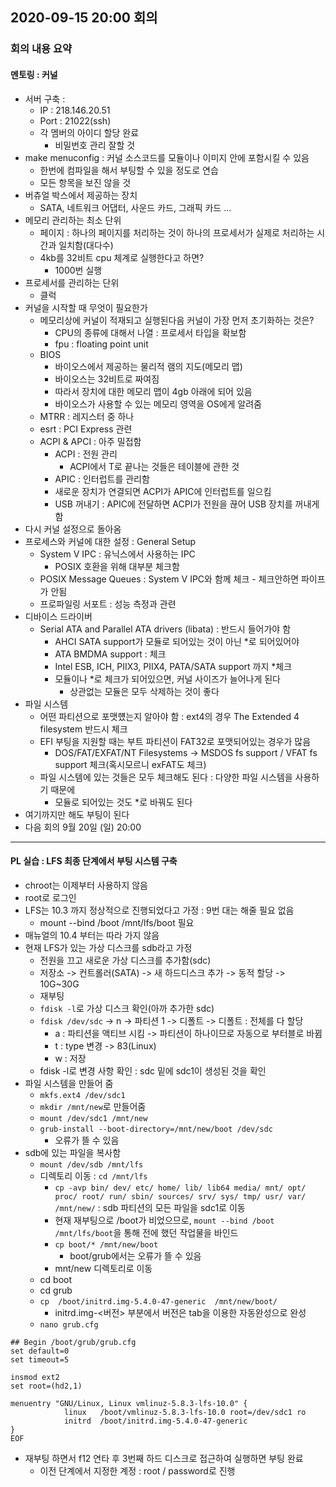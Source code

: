 ## 2020-09-15 20:00 회의
### 회의 내용 요약
#### 멘토링 : 커널
- 서버 구축 : 
  - IP : 218.146.20.51
  - Port : 21022(ssh)
  - 각 멤버의 아이디 할당 완료
    - 비밀번호 관리 잘할 것
- make menuconfig : 커널 소스코드를 모듈이나 이미지 안에 포함시킬 수 있음
  - 한번에 컴파일을 해서 부팅할 수 있을 정도로 연습
  - 모든 항목을 보진 않을 것
- 버츄얼 박스에서 제공하는 장치
  - SATA, 네트워크 어댑터, 사운드 카드, 그래픽 카드 ...
- 메모리 관리하는 최소 단위
  - 페이지 : 하나의 페이지를 처리하는 것이 하나의 프로세서가 실제로 처리하는 시간과 일치함(대다수)
  - 4kb를 32비트 cpu 체계로 실행한다고 하면?
    - 1000번 실행
- 프로세서를 관리하는 단위
  - 클럭
- 커널을 시작할 때 무엇이 필요한가
  - 메모리상에 커널이 적재되고 실행된다음 커널이 가장 먼저 초기화하는 것은?
    - CPU의 종류에 대해서 나열 : 프로세서 타입을 확보함
    - fpu : floating point unit
  - BIOS
    - 바이오스에서 제공하는 물리적 램의 지도(메모리 맵)
    - 바이오스는 32비트로 짜여짐
    - 따라서 장치에 대한 메모리 맵이 4gb 아래에 되어 있음
    - 바이오스가 사용할 수 있는 메모리 영역을 OS에게 알려줌
  - MTRR : 레지스터 중 하나
  - esrt : PCI Express 관련
  - ACPI & APCI : 아주 밀접함
    - ACPI : 전원 관리
      - ACPI에서 T로 끝나는 것들은 테이블에 관한 것
    - APIC : 인터럽트를 관리함
    - 새로운 장치가 연결되면 ACPI가 APIC에 인터럽트를 일으킴
    - USB 꺼내기 : APIC에 전달하면 ACPI가 전원을 끊어 USB 장치를 꺼내게 함
- 다시 커널 설정으로 돌아옴
- 프로세스와 커널에 대한 설정 : General Setup
  - System V IPC : 유닉스에서 사용하는 IPC
    - POSIX 호환을 위해 대부분 체크함
  - POSIX Message Queues : System V IPC와 함께 체크 - 체크안하면 파이프가 안됨
  - 프로파일링 서포트 : 성능 측정과 관련
- 디바이스 드라이버
  - Serial ATA and Parallel ATA drivers (libata) : 반드시 들어가야 함
    - AHCI SATA support가 모듈로 되어있는 것이 아닌 \*로 되어있어야 
    - ATA BMDMA support : 체크
    - Intel ESB, ICH, PIIX3, PIIX4, PATA/SATA support 까지 \*체크
    - 모듈이나 \*로 체크가 되어있으면, 커널 사이즈가 늘어나게 된다
      - 상관없는 모듈은 모두 삭제하는 것이 좋다
- 파일 시스템
  - 어떤 파티션으로 포맷헀는지 알아야 함 : ext4의 경우 The Extended 4 filesystem 반드시 체크
  - EFI 부팅을 지원할 때는 부트 파티션이 FAT32로 포맷되어있는 경우가 많음
    - DOS/FAT/EXFAT/NT Filesystems -> MSDOS fs support / VFAT fs support 체크(혹시모르니 exFAT도 체크)
  - 파일 시스템에 있는 것들은 모두 체크해도 된다 : 다양한 파일 시스템을 사용하기 때문에
    - 모듈로 되어있는 것도 \*로 바꿔도 된다
- 여기까지만 해도 부팅이 된다
- 다음 회의 9월 20일 (일) 20:00
---
#### PL 실습 : LFS 최종 단계에서 부팅 시스템 구축
- chroot는 이제부터 사용하지 않음
- root로 로그인
- LFS는 10.3 까지 정상적으로 진행되었다고 가정 : 9번 대는 해줄 필요 없음
  - mount --bind /boot /mnt/lfs/boot 필요
- 매뉴얼의 10.4 부터는 따라 가지 않음
- 현재 LFS가 있는 가상 디스크를 sdb라고 가정
  - 전원을 끄고 새로운 가상 디스크를 추가함(sdc)
  - 저장소 -> 컨트롤러(SATA) -> 새 하드디스크 추가 -> 동적 할당 -> 10G~30G
  - 재부팅
  - ```fdisk -l```로 가상 디스크 확인(아까 추가한 sdc)
  - ```fdisk /dev/sdc``` -> n -> 파티션 1 -> 디폴트 -> 디폴트 : 전체를 다 할당
    - a : 파티션을 액티브 시킴 -> 파티션이 하나이므로 자동으로 부터블로 바뀜 
    - t : type 변경 -> 83(Linux)
    - w : 저장
  - fdisk -l로 변경 사항 확인 : sdc 밑에 sdc1이 생성된 것을 확인
- 파일 시스템을 만들어 줌
  - ```mkfs.ext4 /dev/sdc1```
  - ```mkdir /mnt/new```로 만들어줌
  - ```mount /dev/sdc1 /mnt/new```
  - ```grub-install --boot-directory=/mnt/new/boot /dev/sdc```
    - 오류가 뜰 수 있음
- sdb에 있는 파일을 복사함
  - ```mount /dev/sdb /mnt/lfs```
  - 디렉토리 이동 : ```cd /mnt/lfs```
    - ```cp -avp bin/ dev/ etc/ home/ lib/ lib64 media/ mnt/ opt/ proc/ root/ run/ sbin/ sources/ srv/ sys/ tmp/ usr/ var/ /mnt/new/``` : sdb 파티션의 모든 파일을 sdc1로 이동
    - 현재 재부팅으로 /boot가 비었으므로, ```mount --bind /boot /mnt/lfs/boot```을 통해 전에 했던 작업물을 바인드
    - ```cp boot/* /mnt/new/boot```
      - boot/grub에서는 오류가 뜰 수 있음
    - mnt/new 디렉토리로 이동
  - cd boot
  - cd grub
  - ```cp  /boot/initrd.img-5.4.0-47-generic  /mnt/new/boot/```
    - initrd.img-<버전> 부분에서 버전은 tab을 이용한 자동완성으로 완성
  - ```nano grub.cfg```
```
## Begin /boot/grub/grub.cfg
set default=0
set timeout=5

insmod ext2
set root=(hd2,1)

menuentry "GNU/Linux, Linux vmlinuz-5.8.3-lfs-10.0" {
            linux   /boot/vmlinuz-5.8.3-lfs-10.0 root=/dev/sdc1 ro
            initrd  /boot/initrd.img-5.4.0-47-generic
}
EOF
```
- 재부팅 하면서 f12 연타 후 3번째 하드 디스크로 접근하여 실행하면 부팅 완료
  - 이전 단계에서 지정한 계정 : root / password로 진행
  
  
  
